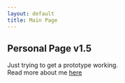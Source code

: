 ```yaml
---
layout: default
title: Main Page
---
```


## Personal Page v1.5

Just trying to get a prototype working.  
Read more about me [here](/about)